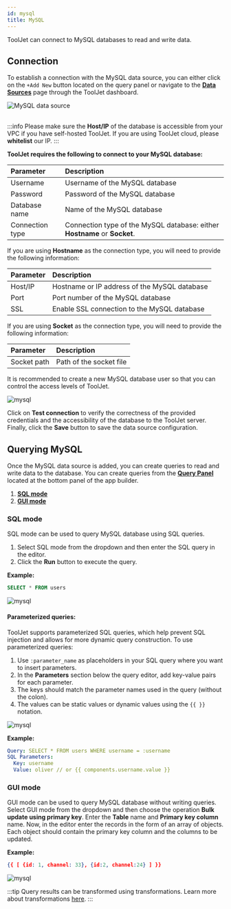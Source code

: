 ```yaml
---
id: mysql
title: MySQL
---
```


ToolJet can connect to MySQL databases to read and write data.

## Connection

To establish a connection with the MySQL data source, you can either click on the `+Add New` button located on the query panel or navigate to the **[Data Sources](/docs/data-sources/overview)** page through the ToolJet dashboard.

<div style={{textAlign: 'center'}}>

<img className="screenshot-full" src="/img/datasource-reference/mysql/addmysql.gif" alt="MySQL data source"/>

</div>
<br/>

:::info
Please make sure the **Host/IP** of the database is accessible from your VPC if you have self-hosted ToolJet. If you are using ToolJet cloud, please **whitelist** our IP.
:::

**ToolJet requires the following to connect to your MySQL database:**

| Parameter       | Description                                                               |
| :-------------- | :------------------------------------------------------------------------ |
| Username        | Username of the MySQL database                                            |
| Password        | Password of the MySQL database                                            |
| Database name   | Name of the MySQL database                                                |
| Connection type | Connection type of the MySQL database: either **Hostname** or **Socket**. |

If you are using **Hostname** as the connection type, you will need to provide the following information:

| Parameter | Description                                  |
| :-------- | :------------------------------------------- |
| Host/IP   | Hostname or IP address of the MySQL database |
| Port      | Port number of the MySQL database            |
| SSL       | Enable SSL connection to the MySQL database  |

If you are using **Socket** as the connection type, you will need to provide the following information:

| Parameter   | Description             |
| :---------- | :---------------------- |
| Socket path | Path of the socket file |

It is recommended to create a new MySQL database user so that you can control the access levels of ToolJet.

<div style={{textAlign: 'center'}}>

<img className="screenshot-full" src="/img/datasource-reference/mysql/mysqlconnect.png" alt="mysql"/>

</div>

Click on **Test connection** to verify the correctness of the provided credentials and the accessibility of the database to the ToolJet server. Finally, click the **Save** button to save the data source configuration.

## Querying MySQL

Once the MySQL data source is added, you can create queries to read and write data to the database. You can create queries from the **[Query Panel](/docs/app-builder/query-panel#query-manager)** located at the bottom panel of the app builder.

1. **[SQL mode](/docs/data-sources/mysql#sql-mode)**
2. **[GUI mode](/docs/data-sources/mysql#gui-mode)**

### SQL mode

SQL mode can be used to query MySQL database using SQL queries. 

1. Select SQL mode from the dropdown and then enter the SQL query in the editor.
2. Click the **Run** button to execute the query.

**Example:**

```sql
SELECT * FROM users
```

<div style={{textAlign: 'center'}}>

<img className="screenshot-full" src="/img/datasource-reference/mysql/sqlmode.png" alt="mysql"/>

</div>

#### Parameterized queries:

ToolJet supports parameterized SQL queries, which help prevent SQL injection and allows for more dynamic query construction. To use parameterized queries:

1. Use `:parameter_name` as placeholders in your SQL query where you want to insert parameters.
2. In the **Parameters** section below the query editor, add key-value pairs for each parameter.
3. The keys should match the parameter names used in the query (without the colon).
4. The values can be static values or dynamic values using the `{{ }}` notation.

<div style={{textAlign: 'center'}}>
<img className="screenshot-full" src="/img/datasource-reference/mysql/parameterized-query.png" alt="mysql"/>
</div>

**Example:**
```yaml
Query: SELECT * FROM users WHERE username = :username
SQL Parameters:
  Key: username
  Value: oliver // or {{ components.username.value }}
```


### GUI mode

GUI mode can be used to query MySQL database without writing queries. Select GUI mode from the dropdown and then choose the operation **Bulk update using primary key**. Enter the **Table** name and **Primary key column** name. Now, in the editor enter the records in the form of an array of objects. Each object should contain the primary key column and the columns to be updated.

**Example:**

```json
{{ [ {id: 1, channel: 33}, {id:2, channel:24} ] }}
```

<div style={{textAlign: 'center'}}>

<img className="screenshot-full" src="/img/datasource-reference/mysql/guinew.png" alt="mysql"/>

</div>

:::tip
Query results can be transformed using transformations. Learn more about transformations [here](/docs/tutorial/transformations).
:::
